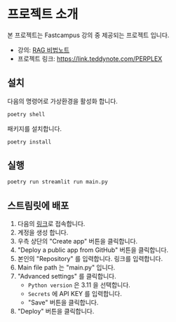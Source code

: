 # 프로젝트 소개

본 프로젝트는 Fastcampus 강의 중 제공되는 프로젝트 입니다.

- 강의: [RAG 비법노트](https://fastcampus.co.kr/data_online_teddy)
- 프로젝트 링크: https://link.teddynote.com/PERPLEX


## 설치

다음의 명령어로 가상환경을 활성화 합니다.

```bash
poetry shell
```

패키지를 설치합니다.

```bash
poetry install
```

## 실행

```bash
poetry run streamlit run main.py
```

## 스트림릿에 배포

1. 다음의 [링크](https://share.streamlit.io/)로 접속합니다.
2. 계정을 생성 합니다.
3. 우측 상단의 "Create app" 버튼을 클릭합니다.
4. "Deploy a public app from GitHub" 버튼을 클릭합니다.
5. 본인의 "Repository" 를 입력합니다. 링크를 입력합니다.
6. Main file path 는 "main.py" 입니다.
7. "Advanced settings" 를 클릭합니다.
    - `Python version` 은 3.11 을 선택합니다.
    - `Secrets` 에 API KEY 를 입력합니다.
    - "Save" 버튼을 클릭합니다.
8. "Deploy" 버튼을 클릭합니다.



